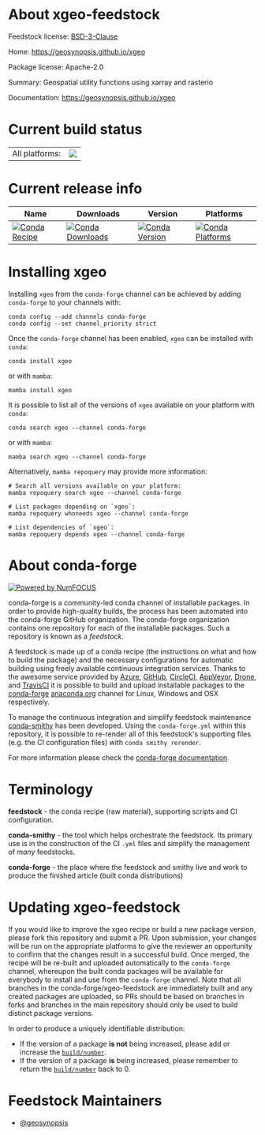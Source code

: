 About xgeo-feedstock
====================

Feedstock license: [BSD-3-Clause](https://github.com/conda-forge/xgeo-feedstock/blob/main/LICENSE.txt)

Home: https://geosynopsis.github.io/xgeo

Package license: Apache-2.0

Summary: Geospatial utility functions using xarray and rasterio

Documentation: https://geosynopsis.github.io/xgeo

Current build status
====================


<table><tr><td>All platforms:</td>
    <td>
      <a href="https://dev.azure.com/conda-forge/feedstock-builds/_build/latest?definitionId=6617&branchName=main">
        <img src="https://dev.azure.com/conda-forge/feedstock-builds/_apis/build/status/xgeo-feedstock?branchName=main">
      </a>
    </td>
  </tr>
</table>

Current release info
====================

| Name | Downloads | Version | Platforms |
| --- | --- | --- | --- |
| [![Conda Recipe](https://img.shields.io/badge/recipe-xgeo-green.svg)](https://anaconda.org/conda-forge/xgeo) | [![Conda Downloads](https://img.shields.io/conda/dn/conda-forge/xgeo.svg)](https://anaconda.org/conda-forge/xgeo) | [![Conda Version](https://img.shields.io/conda/vn/conda-forge/xgeo.svg)](https://anaconda.org/conda-forge/xgeo) | [![Conda Platforms](https://img.shields.io/conda/pn/conda-forge/xgeo.svg)](https://anaconda.org/conda-forge/xgeo) |

Installing xgeo
===============

Installing `xgeo` from the `conda-forge` channel can be achieved by adding `conda-forge` to your channels with:

```
conda config --add channels conda-forge
conda config --set channel_priority strict
```

Once the `conda-forge` channel has been enabled, `xgeo` can be installed with `conda`:

```
conda install xgeo
```

or with `mamba`:

```
mamba install xgeo
```

It is possible to list all of the versions of `xgeo` available on your platform with `conda`:

```
conda search xgeo --channel conda-forge
```

or with `mamba`:

```
mamba search xgeo --channel conda-forge
```

Alternatively, `mamba repoquery` may provide more information:

```
# Search all versions available on your platform:
mamba repoquery search xgeo --channel conda-forge

# List packages depending on `xgeo`:
mamba repoquery whoneeds xgeo --channel conda-forge

# List dependencies of `xgeo`:
mamba repoquery depends xgeo --channel conda-forge
```


About conda-forge
=================

[![Powered by
NumFOCUS](https://img.shields.io/badge/powered%20by-NumFOCUS-orange.svg?style=flat&colorA=E1523D&colorB=007D8A)](https://numfocus.org)

conda-forge is a community-led conda channel of installable packages.
In order to provide high-quality builds, the process has been automated into the
conda-forge GitHub organization. The conda-forge organization contains one repository
for each of the installable packages. Such a repository is known as a *feedstock*.

A feedstock is made up of a conda recipe (the instructions on what and how to build
the package) and the necessary configurations for automatic building using freely
available continuous integration services. Thanks to the awesome service provided by
[Azure](https://azure.microsoft.com/en-us/services/devops/), [GitHub](https://github.com/),
[CircleCI](https://circleci.com/), [AppVeyor](https://www.appveyor.com/),
[Drone](https://cloud.drone.io/welcome), and [TravisCI](https://travis-ci.com/)
it is possible to build and upload installable packages to the
[conda-forge](https://anaconda.org/conda-forge) [anaconda.org](https://anaconda.org/)
channel for Linux, Windows and OSX respectively.

To manage the continuous integration and simplify feedstock maintenance
[conda-smithy](https://github.com/conda-forge/conda-smithy) has been developed.
Using the ``conda-forge.yml`` within this repository, it is possible to re-render all of
this feedstock's supporting files (e.g. the CI configuration files) with ``conda smithy rerender``.

For more information please check the [conda-forge documentation](https://conda-forge.org/docs/).

Terminology
===========

**feedstock** - the conda recipe (raw material), supporting scripts and CI configuration.

**conda-smithy** - the tool which helps orchestrate the feedstock.
                   Its primary use is in the construction of the CI ``.yml`` files
                   and simplify the management of *many* feedstocks.

**conda-forge** - the place where the feedstock and smithy live and work to
                  produce the finished article (built conda distributions)


Updating xgeo-feedstock
=======================

If you would like to improve the xgeo recipe or build a new
package version, please fork this repository and submit a PR. Upon submission,
your changes will be run on the appropriate platforms to give the reviewer an
opportunity to confirm that the changes result in a successful build. Once
merged, the recipe will be re-built and uploaded automatically to the
`conda-forge` channel, whereupon the built conda packages will be available for
everybody to install and use from the `conda-forge` channel.
Note that all branches in the conda-forge/xgeo-feedstock are
immediately built and any created packages are uploaded, so PRs should be based
on branches in forks and branches in the main repository should only be used to
build distinct package versions.

In order to produce a uniquely identifiable distribution:
 * If the version of a package **is not** being increased, please add or increase
   the [``build/number``](https://docs.conda.io/projects/conda-build/en/latest/resources/define-metadata.html#build-number-and-string).
 * If the version of a package **is** being increased, please remember to return
   the [``build/number``](https://docs.conda.io/projects/conda-build/en/latest/resources/define-metadata.html#build-number-and-string)
   back to 0.

Feedstock Maintainers
=====================

* [@geosynopsis](https://github.com/geosynopsis/)

